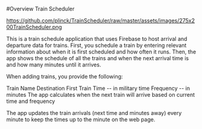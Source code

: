 #Overview
Train Scheduler

https://github.com/plinck/TrainScheduler/raw/master/assets/images/275x200TrainScheduler.png

This is a train schedule application that uses Firebase to host arrival and departure data for trains. First, you schedule a train by entering relevant information about when it is first scheduled and how often it runs. Then, the app shows the schedule of all the trains and when the next arrival time is and how many minutes until it arrives.

When adding trains, you provide the following:

Train Name
Destination
First Train Time -- in military time
Frequency -- in minutes
The app calculates when the next train will arrive based on current time and frequency

The app updates the train arrivals (next time and minutes away) every minute to keep the times up to the minute on the web page.
